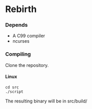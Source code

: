 # Rebirth

### Depends
* A C99 compiler
* ncurses

### Compiling
Clone the repository.

#### Linux

````
cd src
./script
````

The resulting binary will be in src/build/

